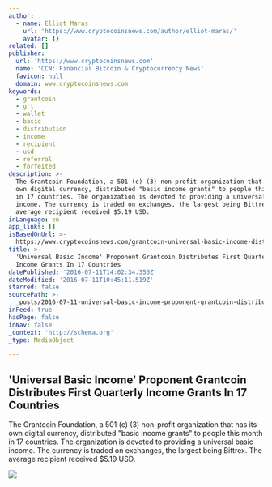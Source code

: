 ```yaml
---
author:
  - name: Elliot Maras
    url: 'https://www.cryptocoinsnews.com/author/elliot-maras/'
    avatar: {}
related: []
publisher:
  url: 'https://www.cryptocoinsnews.com'
  name: 'CCN: Financial Bitcoin & Cryptocurrency News'
  favicon: null
  domain: www.cryptocoinsnews.com
keywords:
  - grantcoin
  - grt
  - wallet
  - basic
  - distribution
  - income
  - recipient
  - usd
  - referral
  - forfeited
description: >-
  The Grantcoin Foundation, a 501 (c) (3) non-profit organization that has its
  own digital currency, distributed "basic income grants" to people this month
  in 17 countries. The organization is devoted to providing a universal basic
  income. The currency is traded on exchanges, the largest being Bittrex. The
  average recipient received $5.19 USD.
inLanguage: en
app_links: []
isBasedOnUrl: >-
  https://www.cryptocoinsnews.com/grantcoin-universal-basic-income-distributes-quarterly-grants/
title: >-
  'Universal Basic Income' Proponent Grantcoin Distributes First Quarterly
  Income Grants In 17 Countries
datePublished: '2016-07-11T14:02:34.350Z'
dateModified: '2016-07-11T10:45:11.519Z'
starred: false
sourcePath: >-
  _posts/2016-07-11-universal-basic-income-proponent-grantcoin-distributes-fir.md
inFeed: true
hasPage: false
inNav: false
_context: 'http://schema.org'
_type: MediaObject

---
```

<article style=""><h1>'Universal Basic Income' Proponent Grantcoin Distributes First Quarterly Income Grants In 17 Countries</h1><p>The Grantcoin Foundation, a 501 (c) (3) non-profit organization that has its own digital currency, distributed "basic income grants" to people this month in 17 countries. The organization is devoted to providing a universal basic income. The currency is traded on exchanges, the largest being Bittrex. The average recipient received $5.19 USD.</p><img src="https://www.cryptocoinsnews.com/wp-content/uploads/2016/07/Universal-basic-income.jpg" /></article>